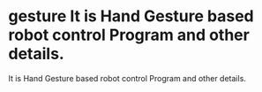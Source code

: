 # gesture It is Hand Gesture based robot control Program and other details.
It is Hand Gesture based robot control Program and other details.
